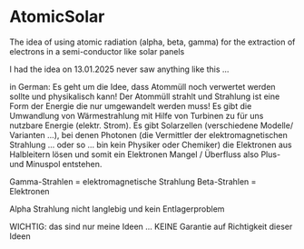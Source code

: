 # AtomicSolar
The idea of using atomic radiation (alpha, beta, gamma) for the extraction of electrons in a semi-conductor like solar panels

I had the idea on 13.01.2025 never saw anything like this ...

in German: Es geht um die Idee, dass Atommüll noch verwertet werden sollte und physikalisch kann! Der Atommüll strahlt und Strahlung ist eine Form der Energie die nur umgewandelt werden muss!
Es gibt die Umwandlung von Wärmestrahlung mit Hilfe von Turbinen zu für uns nutzbare Energie (elektr. Strom).
Es gibt Solarzellen (verschiedene Modelle/ Varianten ...), bei denen Photonen (die Vermittler der elektromagnetischen Strahlung ... oder so ... bin kein Physiker oder Chemiker) die Elektronen aus Halbleitern lösen und somit ein Elektronen Mangel / Überfluss also Plus- und Minuspol entstehen.

Gamma-Strahlen = elektromagnetische Strahlung
Beta-Strahlen = Elektronen

Alpha Strahlung nicht langlebig und kein Entlagerproblem

WICHTIG: das sind nur meine Ideen ... KEINE Garantie auf Richtigkeit dieser Ideen

